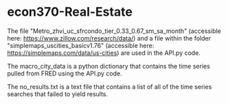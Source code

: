 # econ370-Real-Estate

The file "Metro_zhvi_uc_sfrcondo_tier_0.33_0.67_sm_sa_month" (accessible here: https://www.zillow.com/research/data/) and a file within the folder "simplemaps_uscities_basicv1.76" (accessible here: https://simplemaps.com/data/us-cities) are used in the API.py code.

The macro_city_data is a python dictionary that contains the time series pulled from FRED using the API.py code.

The no_results.txt is a text file that contains a list of all of the time series searches that failed to yield results.
